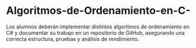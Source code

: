 # Algoritmos-de-Ordenamiento-en-C-
Los alumnos deberán implementar distintos algoritmos de ordenamiento en C# y documentar su trabajo en un repositorio de GitHub, asegurando una correcta estructura, pruebas y análisis de rendimiento.
